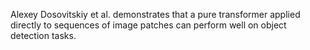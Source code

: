 Alexey Dosovitskiy et al. demonstrates that a pure transformer applied directly to sequences of image patches can perform well on object detection tasks.
